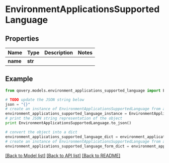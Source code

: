 # EnvironmentApplicationsSupportedLanguage


## Properties

Name | Type | Description | Notes
------------ | ------------- | ------------- | -------------
**name** | **str** |  | 

## Example

```python
from qovery.models.environment_applications_supported_language import EnvironmentApplicationsSupportedLanguage

# TODO update the JSON string below
json = "{}"
# create an instance of EnvironmentApplicationsSupportedLanguage from a JSON string
environment_applications_supported_language_instance = EnvironmentApplicationsSupportedLanguage.from_json(json)
# print the JSON string representation of the object
print EnvironmentApplicationsSupportedLanguage.to_json()

# convert the object into a dict
environment_applications_supported_language_dict = environment_applications_supported_language_instance.to_dict()
# create an instance of EnvironmentApplicationsSupportedLanguage from a dict
environment_applications_supported_language_form_dict = environment_applications_supported_language.from_dict(environment_applications_supported_language_dict)
```
[[Back to Model list]](../README.md#documentation-for-models) [[Back to API list]](../README.md#documentation-for-api-endpoints) [[Back to README]](../README.md)


